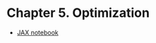 # Chapter 5. Optimization

- [JAX notebook](https://github.com/probml/pyprobml/tree/master/chapters_book1/ch5_opt/opt_jax.ipynb)
